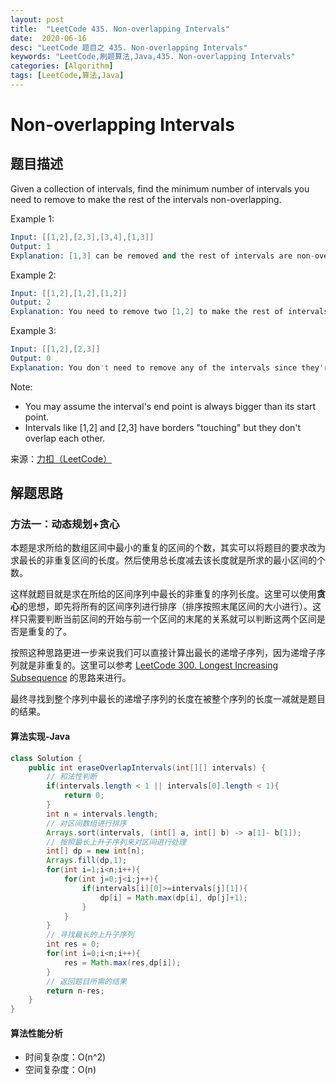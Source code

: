 ```yaml
---
layout: post
title:  "LeetCode 435. Non-overlapping Intervals"
date:  2020-06-16
desc: "LeetCode 题目之 435. Non-overlapping Intervals"
keywords: "LeetCode,刷题算法,Java,435. Non-overlapping Intervals"
categories: [Algorithm]
tags: [LeetCode,算法,Java]
---
```

# Non-overlapping Intervals

## 题目描述

Given a collection of intervals, find the minimum number of intervals you need to remove to make the rest of the intervals non-overlapping.

Example 1:

```s
Input: [[1,2],[2,3],[3,4],[1,3]]
Output: 1
Explanation: [1,3] can be removed and the rest of intervals are non-overlapping.
```

Example 2:

```s
Input: [[1,2],[1,2],[1,2]]
Output: 2
Explanation: You need to remove two [1,2] to make the rest of intervals non-overlapping.
```

Example 3:

```s
Input: [[1,2],[2,3]]
Output: 0
Explanation: You don't need to remove any of the intervals since they're already non-overlapping.
```

Note:

- You may assume the interval's end point is always bigger than its start point.
- Intervals like [1,2] and [2,3] have borders "touching" but they don't overlap each other.

来源：[力扣（LeetCode）](https://leetcode-cn.com/problems/non-overlapping-intervals)

## 解题思路

### 方法一：动态规划+贪心

本题是求所给的数组区间中最小的重复的区间的个数，其实可以将题目的要求改为求最长的非重复区间的长度。然后使用总长度减去该长度就是所求的最小区间的个数。

这样就题目就是求在所给的区间序列中最长的非重复的序列长度。这里可以使用**贪心**的思想，即先将所有的区间序列进行排序（排序按照末尾区间的大小进行）。这样只需要判断当前区间的开始与前一个区间的末尾的关系就可以判断这两个区间是否是重复的了。

按照这种思路更进一步来说我们可以直接计算出最长的递增子序列，因为递增子序列就是非重复的。这里可以参考 [LeetCode 300. Longest Increasing Subsequence](https://wangxin1248.github.io/algorithm/2019/07/leetcode-300.html) 的思路来进行。

最终寻找到整个序列中最长的递增子序列的长度在被整个序列的长度一减就是题目的结果。

#### 算法实现-Java

```java
class Solution {
    public int eraseOverlapIntervals(int[][] intervals) {
        // 和法性判断
        if(intervals.length < 1 || intervals[0].length < 1){
            return 0;
        }
        int n = intervals.length;
        // 对区间数组进行排序
        Arrays.sort(intervals, (int[] a, int[] b) -> a[1]- b[1]);
        // 按照最长上升子序列来对区间进行处理
        int[] dp = new int[n];
        Arrays.fill(dp,1);
        for(int i=1;i<n;i++){
            for(int j=0;j<i;j++){
                if(intervals[i][0]>=intervals[j][1]){
                    dp[i] = Math.max(dp[i], dp[j]+1);
                }
            }
        }
        // 寻找最长的上升子序列
        int res = 0;
        for(int i=0;i<n;i++){
            res = Math.max(res,dp[i]);
        }
        // 返回题目所需的结果
        return n-res;
    }
}
```

#### 算法性能分析

- 时间复杂度：O(n^2)
- 空间复杂度：O(n)
